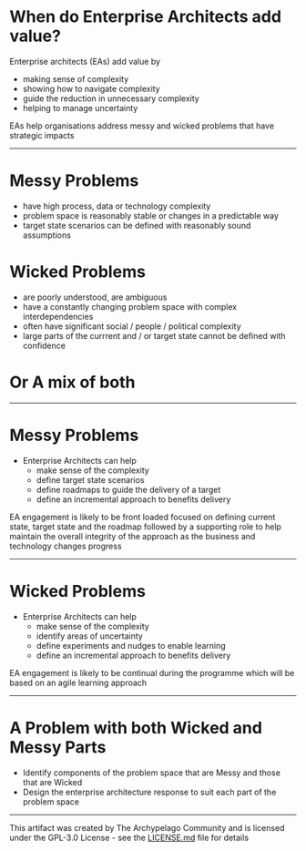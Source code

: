 # When do Enterprise Architects add value?

Enterprise architects (EAs) add value by

- making sense of complexity
- showing how to navigate complexity
- guide the reduction in unnecessary complexity
- helping to manage uncertainty

EAs help organisations address messy and wicked problems that have strategic impacts

---

# Messy Problems

- have high process, data or technology complexity
- problem space is reasonably stable or changes in a predictable way
- target state scenarios can be defined with reasonably sound assumptions

# Wicked Problems

- are poorly understood, are ambiguous
- have a constantly changing problem space with complex interdependencies
- often have significant social / people / political complexity​
- large parts of the currrent and / or target state cannot be defined with confidence

# Or A mix of both

---

# Messy Problems

- Enterprise Architects can help
    - make sense of the complexity
    - define target state scenarios
    - define roadmaps to guide the delivery of a target
    - define an incremental approach to benefits delivery

EA engagement is likely to be front loaded focused on defining current state, target state and the roadmap followed by a supporting role to help maintain the overall integrity of the approach as the business and technology changes progress

---

# Wicked Problems

- Enterprise Architects can help
    - make sense of the complexity
    - identify areas of uncertainty
    - define experiments and nudges to enable learning
    - define an incremental approach to benefits delivery

EA engagement is likely to be continual during the programme which will be based on an agile learning approach

---

# A Problem with both Wicked and Messy Parts

- Identify components of the problem space that are Messy and those that are Wicked
- Design the enterprise architecture response to suit each part of the problem space

---

This artifact was created by The Archypelago Community and is licensed under the GPL-3.0 License - see the [LICENSE.md](https://github.com/Open-Archypelago/Archypelago/blob/main/LICENSE) file for details
